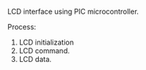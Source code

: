 LCD interface using PIC microcontroller.


Process:
1. LCD initialization
2. LCD command.
3. LCD data.



